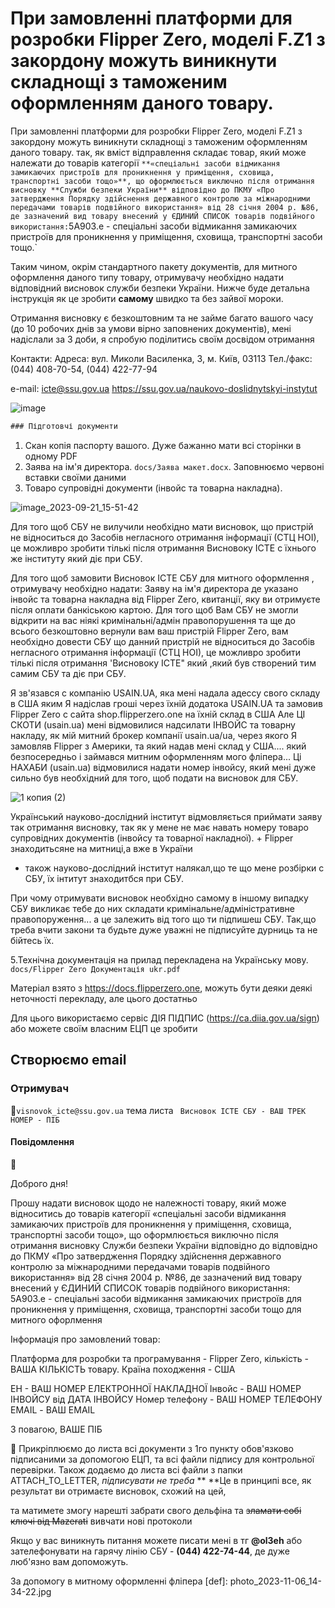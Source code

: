 # При замовленні платформи для розробки Flipper Zero, моделі F.Z1 з закордону можуть виникнути складнощі з таможеним оформленням даного товару.

При замовленні платформи для розробки Flipper Zero, моделі F.Z1 з закордону можуть виникнути складнощі з таможеним оформленням даного товару.
так, як вміст відправлення складає товар, який може належати до товарів категорії
`**«спеціальні засоби відмикання замикаючих пристроїв для проникнення у приміщення,
сховища, транспортні засоби тощо»**, що оформлюється виключно після отримання висновку **Служби безпеки України** відповідно до
ПКМУ «Про затвердження Порядку здійснення державного контролю за міжнародними передачами товарів подвійного використання» від 28 січня 2004 р. №86,
де зазначений вид товару внесений у ЄДИНИЙ СПИСОК товарів подвійного використання:`5A903.e - спеціальні засоби відмикання замикаючих пристроїв для проникнення у приміщення, сховища, транспортні засоби тощо.`

Таким чином, окрім стандартного пакету документів, для митного оформлення даного типу товару, отримувачу необхідно надати відповідний висновок  служби безпеки України.
Нижче буде детальна інструкція як це зробити **самому** швидко та без зайвої мороки.

Отримання висновку є безкоштовним та не займе багато вашого часу (до 10 робочих днів за умови вірно заповнених документів), мені надіслали за 3 доби, я спробую поділитись своїм досвідом отримання

Контакти:
Адреса: вул. Миколи Василенка, 3, м. Київ, 03113
Тел./факс: (044) 408-70-54, (044) 422-77-94

е-mail: <icte@ssu.gov.ua>
<https://ssu.gov.ua/naukovo-doslidnytskyi-instytut>

![image](https://github.com/oleh-ltd/Flipper-Zero-sbu/assets/146317058/86410090-1367-4e92-8a75-1333bc27422a)

```java
### Підготовчі документи
```

1. Скан копія паспорту вашого. Дуже бажанно мати всі сторінки в одному PDF
2. Заява на ім'я директора. ``docs/Заява макет.docx``. Заповнюємо червоні вставки своїми даними
3. Товаро супровідні документи (інвойс та товарна накладна).

![image_2023-09-21_15-51-42](https://github.com/oleh-ltd/Flipper-Zero-sbu/assets/146317058/f2370ae8-3149-407b-bed5-65c92444977a)

   Для того щоб  CБУ не вилучили   необхідно мати висновок, що пристрій не відноситься  до Засобів негласного отримання інформації (СТЦ НОІ), це можливро зробити тількі після отримання Висновоку ІСТЕ с їхнього же інституту який діє при СБУ.

Для того щоб замовити Висновок ІСТЕ СБУ  для митного оформлення , отримувачу необхідно надати: Заяву на ім'я директора де указано інвойс та товарна накладна від Flipper Zero, квитанції, яку ви отримуєте після оплати банкіською картою.
 Для того щоб Вам СБУ не змогли відкрити на вас ніякі кримінальні/адмін правопорушення та ще до всього безкоштовно вернули вам ваш пристрій Flipper Zero, вам необхідно довести СБУ що данний пристрій не відноситься  до Засобів негласного отримання інформації (СТЦ НОІ), це можливро зробити тількі після отримання 'Висновоку ІСТЕ"
який ,який був створений тим самим СБУ та діє при СБУ.

   Я зв'язався с компанію USAIN.UA, яка мені надала адессу свого складу в США яким  Я надіслав гроші через їхній додатока USAIN.UA  та замовив Flipper Zero с сайта shop.flipperzero.one на їхній склад в США
Але ЦІ СКОТИ (usain.ua) мені відмовилися надсилати ІНВОЙС та товарну накладу, як мій митний брокер компанії usain.ua/ua, через якого Я замовляв Flipper з Америки, та який надав мені склад у США.... який безпосередньо і займався митним оформленням мого фліпера...
Ці НАХАБИ (usain.ua)  відмовилися надати номер інвойсу, який мені дуже сильно був необхідний для того,  щоб подати на висновок для СБУ.

![1 копия (2)](https://github.com/oleh-ltd/Flipper-Zero-sbu/assets/146317058/a53fb5d4-6cd5-4f85-8339-61b9d34832a7)

Український науково-дослідний інститут  відмовляється приймати заяву так отримання висновку, так як  у мене не має  навать номеру товаро супровідних документів (інвойсу та товарної накладної). + Flipper знаходитьсяне на митниці,а вже в України

+ також науково-дослідний інститут налякал,що те що мене розбірки с СБУ, їх інтитут знаходитбся при СБУ.

При чому отримувати висновок необхідно самому в іншому випадку СБУ викликає тебе до них складати кримінальне/адміністративне правопоруження... а це залежить від того що ти підпишеш СБУ.
Так,що треба вчити закони та будьте дуже уважні не підписуйте дурниць та не бійтесь їх.

5.Технічна документація на прилад перекладена на Українську мову.
``
 docs/Flipper Zero Документація ukr.pdf
``

Матеріал взято з <https://docs.flipperzero.one>, можуть бути деяки деякі неточності перекладу, але цього достатньо

Для цього використаємо сервіс ДІЯ ПІДПИС (<https://ca.diia.gov.ua/sign>) або можете своїм власним ЕЦП це зробити

## Створюємо email

### Отримувач

🔗``visnovok_icte@ssu.gov.ua``
тема листа
`` Висновок ІСТЕ СБУ - ВАШ ТРЕК НОМЕР - ПІБ``

#### Повідомлення

🔗

Доброго дня!

Прошу надати висновок щодо не належності товару, який може відноситись до товарів категорії «спеціальні засоби відмикання замикаючих пристроїв для проникнення у приміщення,
сховища, транспортні засоби тощо», що оформлюється виключно після отримання висновку Служби безпеки України відповідно до відповідно до  ПКМУ «Про затвердження
Порядку здійснення державного контролю за міжнародними передачами товарів подвійного використання»
від 28 січня 2004 р. №86, де зазначений вид товару внесений у ЄДИНИЙ СПИСОК товарів подвійного використання:
5A903.e - спеціальні засоби відмикання замикаючих пристроїв для проникнення у приміщення, сховища, транспортні засоби тощо для митного офорлмення

Інформація про замовлений товар:

Платформа для розробки та програмування - Flipper Zero, кількість - ВАША КІЛЬКІСТЬ товару. Країна походження - США

ЕН - ВАШ НОМЕР ЕЛЕКТРОННОЇ НАКЛАДНОЇ
Інвойс - ВАШ НОМЕР ІНВОЙСУ від ДАТА ІНВОЙСУ
Номер телефону - ВАШ НОМЕР ТЕЛЕФОНУ
EMAIL - ВАШ EMAIL

З повагою,
ВАШЕ ПІБ

🔗 Прикріплюємо до листа всі документи з 1го пункту обов'язково підписаними за допомогою ЕЦП, та всі файли підпису для контрольної перевірки.
Також додаємо до листа всі файли з папки ATTACH_TO_LETTER, _підписувати не треба_
**
**Це в принципі все, як результат ви отримаєте висновок, схожий на цей,

та матимете змогу нарешті забрати свого дельфіна та ~~зламати собі ключі від Mazerati~~ вивчати нові протоколи

Якщо у вас виникнуть питання можете писати мені в тг **@ol3eh** або зателефонувати на гарячу лінію СБУ -
**(044) 422-74-44**, де дуже люб'язно вам допоможуть.

За допомогу в митному оформленні фліпера
[def]: photo_2023-11-06_14-34-22.jpg
